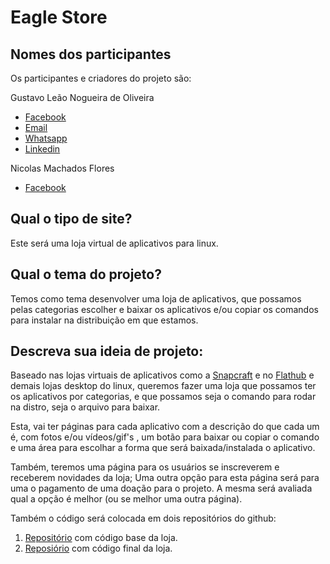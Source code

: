 # Eagle Store

## Nomes dos participantes
Os participantes e criadores do projeto são:

Gustavo Leão Nogueira de Oliveira

- [Facebook](https://www.facebook.com/gustavo.leao.716)
- [Email](mailto:gustavo.leao.nogueira.2017@gmail.com)
- [Whatsapp](https://wa.me/55051985309446)
- [Linkedin](https://www.linkedin.com/in/gustavo-le%C3%A3o-nogueira-de-oliveira-576199b5/)

Nicolas Machados Flores

- [Facebook](https://www.facebook.com/nicolas.flores.75)


## Qual o tipo de site?
Este será uma loja virtual de aplicativos  para linux.

## Qual o tema do projeto?
Temos como tema desenvolver uma loja de aplicativos, que possamos pelas categorias escolher e baixar os  aplicativos e/ou copiar os comandos para instalar na distribuição em que estamos.

## Descreva sua ideia de projeto:
Baseado nas lojas virtuais de aplicativos como a [Snapcraft](https://snapcraft.io/store) e no [Flathub](https://flathub.org/apps) e demais lojas desktop do linux, queremos fazer uma loja que possamos ter os aplicativos por categorias, e que possamos seja o comando para rodar na distro, seja o arquivo para baixar.

Esta, vai ter páginas para cada aplicativo com a descrição do que cada um é, com fotos e/ou vídeos/gif's , um botão para baixar ou copiar o comando e uma área para escolhar a forma que será baixada/instalada o aplicativo.

Também, teremos uma página para os usuários se inscreverem e receberem novidades da loja; Uma outra opção para esta página será para uma o pagamento de uma doação para o projeto. A mesma será avaliada qual a opção é melhor (ou se melhor uma outra página).

Também o código será colocada em dois repositórios do github:

1. [Repositório](https://github.com/GustavoLeao2018/eagle-store-dev) com código base da loja.
2. [Reposiório](https://github.com/hello-cruel-world-web-site/eagle-store) com código final da loja.
